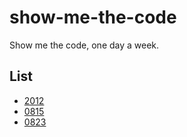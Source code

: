 show-me-the-code
================

Show me the code, one day a week.

## List

* [2012](https://github.com/TBEDP/show-me-the-code/tree/master/2012)
 * [0815](https://github.com/TBEDP/show-me-the-code/tree/master/2012/0815)
 * [0823](https://github.com/TBEDP/show-me-the-code/tree/master/2012/0823)

